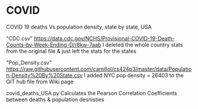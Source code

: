 # COVID
COVID 19 deaths Vs population density, state by state, USA

"CDC.csv"
https://data.cdc.gov/NCHS/Provisional-COVID-19-Death-Counts-by-Week-Ending-D/r8kw-7aab
I deleted the whole country stats from the original file & just left the stats for the states

"Pop_Density.csv"
https://raw.githubusercontent.com/camillol/cs424p3/master/data/Population-Density%20By%20State.csv 
I added NYC pop density = 26403 to the GIT hub file from Wiki page

covid_deaths_USA.py
Calculates the Pearson Correlation Coefficients between deaths & population desnisties
